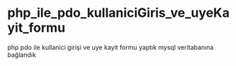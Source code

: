 # php_ile_pdo_kullaniciGiris_ve_uyeKayit_formu
php pdo ile kullanici girişi ve uye kayit formu yaptık mysql veritabanına bağlandık
